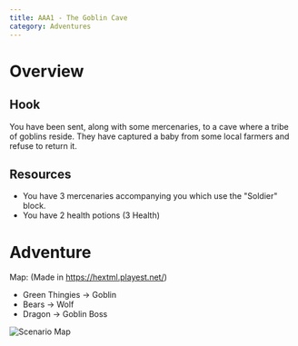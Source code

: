 ```yaml
---
title: AAA1 - The Goblin Cave
category: Adventures
---
```


# Overview

## Hook

You have been sent, along with some mercenaries, to a cave where a tribe of goblins reside. They have captured a baby from some local farmers and refuse to return it. 

## Resources

- You have 3 mercenaries accompanying you which use the "Soldier" block.
- You have 2 health potions (3 Health)

# Adventure

Map: (Made in https://hextml.playest.net/)

- Green Thingies -> Goblin
- Bears -> Wolf
- Dragon -> Goblin Boss

![Scenario Map](/BansheeRPG/doc/map.png)
